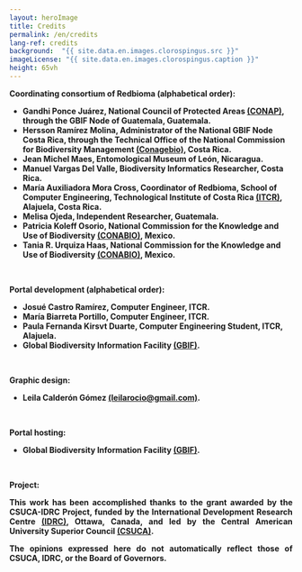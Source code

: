```yaml
---
layout: heroImage
title: Credits
permalink: /en/credits
lang-ref: credits
background:  "{{ site.data.en.images.clorospingus.src }}"
imageLicense: "{{ site.data.en.images.clorospingus.caption }}"
height: 65vh
---
```


<b>Coordinating consortium of Redbioma (alphabetical order):<b>
<ul>  
    <li>Gandhi Ponce Juárez, National Council of Protected Areas <a href="https://conap.gob.gt/">(CONAP)</a>, through the GBIF Node of Guatemala, Guatemala.</li>  
    <li>Hersson Ramírez Molina, Administrator of the National GBIF Node Costa Rica, through the Technical Office of the National Commission for Biodiversity Management <a href="https://www.conagebio.go.cr/">(Conagebio)</a>, Costa Rica.</li>  
    <li>Jean Michel Maes, Entomological Museum of León, Nicaragua.</li>  
    <li>Manuel Vargas Del Valle, Biodiversity Informatics Researcher, Costa Rica.</li>  
    <li>María Auxiliadora Mora Cross, Coordinator of Redbioma, School of Computer Engineering, Technological Institute of Costa Rica <a href="https://www.tec.ac.cr/">(ITCR)</a>, Alajuela, Costa Rica.</li>  
    <li>Melisa Ojeda, Independent Researcher, Guatemala.</li>  
    <li>Patricia Koleff Osorio, National Commission for the Knowledge and Use of Biodiversity <a href="https://www.gob.mx/conabio/en">(CONABIO)</a>, Mexico.</li>  
    <li>Tania R. Urquiza Haas, National Commission for the Knowledge and Use of Biodiversity <a href="https://www.gob.mx/conabio/en">(CONABIO)</a>, Mexico.</li>  
</ul>  
<br>  

<b>Portal development (alphabetical order):<b>
<ul>  
    <li>Josué Castro Ramírez, Computer Engineer, ITCR.</li>  
    <li>María Biarreta Portillo, Computer Engineer, ITCR.</li>  
    <li>Paula Fernanda Kirsvt Duarte, Computer Engineering Student, ITCR, Alajuela.</li>  
    <li>Global Biodiversity Information Facility <a href="https://www.gbif.org/">(GBIF)</a>.</li>  
</ul>  
<br>  

<b>Graphic design:<b>
<ul>  
    <li>Leila Calderón Gómez <a href="mailto:leilarocio@gmail.com">(leilarocio@gmail.com)</a>.</li>  
</ul>  
<br>  

<b>Portal hosting:<b>
<ul>  
    <li>Global Biodiversity Information Facility <a href="https://www.gbif.org/">(GBIF)</a>.</li>  
</ul>  
<br>  

<b>Project:<b>
<div style="text-align: justify">  
<p>This work has been accomplished thanks to the grant awarded by the CSUCA-IDRC Project, funded by the International Development Research Centre <a href="https://idrc-crdi.ca/">(IDRC)</a>, Ottawa, Canada, and led by the Central American University Superior Council <a href="https://pridca.csuca.org/">(CSUCA)</a>.</p>  
<p>The opinions expressed here do not automatically reflect those of CSUCA, IDRC, or the Board of Governors.</p>  
</div>  